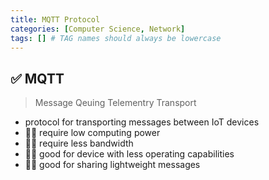 ```yaml
---
title: MQTT Protocol
categories: [Computer Science, Network]
tags: [] # TAG names should always be lowercase
---
```


## ✅ MQTT

> Message Qeuing Telementry Transport

- protocol for transporting messages between IoT devices
- 👍🏻 require low computing power
- 👍🏻 require less bandwidth
- 👍🏻 good for device with less operating capabilities
- 👍🏻 good for sharing lightweight messages
